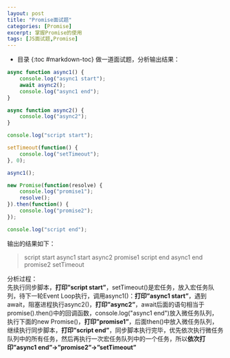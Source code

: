 ```yaml
---
layout: post
title: "Promise面试题"
categories: [Promise]
excerpt: 掌握Promise的使用
tags: [JS面试题,Promise]
---
```

- 目录
{:toc #markdown-toc}
做一道面试题，分析输出结果：

```jsx
async function async1() {
	console.log("async1 start");
	await async2();
	console.log("async1 end");
}

async function async2() {
	console.log("async2");
}

console.log("script start");

setTimeout(function() {
	console.log("setTimeout");
}, 0);

async1();

new Promise(function(resolve) {
	console.log("promise1");
	resolve();
}).then(function() {
	console.log("promise2");
});

console.log("script end");
```

输出的结果如下：

<aside>

> script start
async1 start
async2
promise1
script end
async1 end
promise2
setTimeout
> 
</aside>

分析过程：  
先执行同步脚本，**打印”script start”**，setTimeout()是宏任务，放入宏任务队列，待下一轮Event Loop执行，调用async1()：**打印”async1 start”**，遇到await，阻塞进程执行async2()，**打印”async2”**，await后面的语句相当于promise().then()中的回调函数，console.log("async1 end")放入微任务队列，执行下面的new Promise()，**打印”promise1”**，后面then()中放入微任务队列，继续执行同步脚本，**打印”script end”**，同步脚本执行完毕，优先依次执行微任务队列中的所有任务，然后再执行一次宏任务队列中的一个任务，所以**依次打印”async1 end”→”promise2”→”setTimeout”**